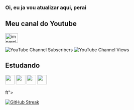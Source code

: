 ### Oi, eu ja vou atualizar aqui, perai


## Meu canal do Youtube
<p align="left">
<a href="https://www.youtube.com/c/imparcialista" target="blank"><img align="center" src="https://raw.githubusercontent.com/rahuldkjain/github-profile-readme-generator/master/src/images/icons/Social/youtube.svg" alt="imparcialista" height="30" width="40" /></a>
</p>
<img alt="YouTube Channel Subscribers" src="https://img.shields.io/youtube/channel/subscribers/UC2vF0_RY5Bqk-tMUJDokHNA?label=Seguidores"> <img alt="YouTube Channel Views" src="https://img.shields.io/youtube/channel/views/UC2vF0_RY5Bqk-tMUJDokHNA?label=Visualiza%C3%A7%C3%B5es">

## Estudando
<img src="https://cdn.jsdelivr.net/gh/devicons/devicon@latest/icons/python/python-original.svg" width="30" height="30"/> <img src="https://cdn.jsdelivr.net/gh/devicons/devicon@latest/icons/css3/css3-original.svg" width="30" height="30"/> <img src="https://cdn.jsdelivr.net/gh/devicons/devicon@latest/icons/html5/html5-original.svg" width="30" height="30"/> <img src="https://cdn.jsdelivr.net/gh/devicons/devicon@latest/icons/javascript/javascript-original.svg" width="30" height="30"/>

ft"> <a href="https://twitter.com/" target="blank"><img src="https://img.shields.io/twitter/follow/?logo=twitter&style=for-the-badge" alt="" /></a> </p>



[![GitHub Streak](https://streak-stats.demolab.com?user=imparcialista&theme=dark&hide_border=true&locale=pt_BR&date_format=j%20M%5B%20Y%5D&mode=weekly)](https://git.io/streak-stats)
